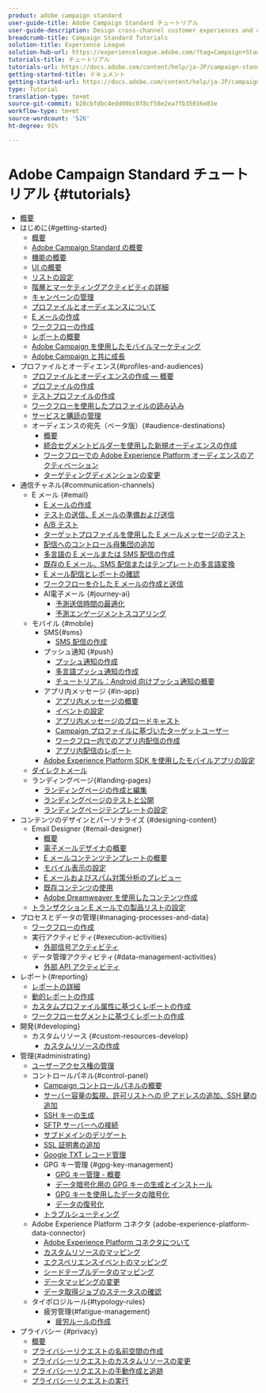 ```yaml
---
product: adobe campaign standard
user-guide-title: Adobe Campaign Standard チュートリアル
user-guide-description: Design cross-channel customer experiences and create an environment for visual campaign orchestration, real time interaction management, and cross channel execution.
breadcrumb-title: Campaign Standard Tutorials
solution-title: Experience League
solution-hub-url: https://experienceleague.adobe.com/?tag=Campaign+Standard#recommended/solutions/campaign
tutorials-title: チュートリアル
tutorials-url: https://docs.adobe.com/content/help/ja-JP/campaign-standard-learn/tutorials/overview.translate.html
getting-started-title: ドキュメント
getting-started-url: https://docs.adobe.com/content/help/ja-JP/campaign-standard/using/campaign-standard-home.html
type: Tutorial
translation-type: tm+mt
source-git-commit: b28cbfdbc4edd00bc0f8cf58e2ea7fb35016e83e
workflow-type: tm+mt
source-wordcount: '526'
ht-degree: 91%

---
```



# Adobe Campaign Standard チュートリアル {#tutorials}

+ [概要](/help/overview.md)
+ はじめに{#getting-started}
   + [概要](/help/getting-started/getting-started-overview.md)
   + [Adobe Campaign Standard の概要](/help/getting-started/adobe-campaign-standard-introduction.md)
   + [機能の概要](/help/getting-started/functional-overview.md)
   + [UI の概要](/help/getting-started/getting-started-with-the-ui.md)
   + [リストの設定](/help/getting-started/configure-a-list.md)
   + [階層とマーケティングアクティビティの詳細](/help/getting-started/explore-hierarchy-and-marketing-activities.md)
   + [キャンペーンの管理](/help/getting-started/managing-campaigns.md)
   + [プロファイルとオーディエンスについて](/help/getting-started/understanding-profiles-and-audiences.md)
   + [E メールの作成](https://docs.adobe.com/content/help/en/campaign-standard-learn/tutorials/communication-channels/email/create-email-from-homepage.html)
   + [ワークフローの作成](/help/managing-processes-and-data/create-workflow.md)
   + [レポートの概要](/help/getting-started/reporting-with-adobe-campaign-introduction.md)
   + [Adobe Campaign を使用したモバイルマーケティング](/help/getting-started/mobile-marketing-with-adobe-campaign.md)
   + [Adobe Campaign と共に成長](/help/getting-started/growing-with-adobe-campaign.md)
+ プロファイルとオーディエンス{#profiles-and-audiences}
   + [プロファイルとオーディエンスの作成 — 概要](/help/profiles-and-audiences/creating-profiles-and-audiences.md)
   + [プロファイルの作成](/help/profiles-and-audiences/creating-a-profile.md)
   + [テストプロファイルの作成](/help/profiles-and-audiences/test-profiles.md)
   + [ワークフローを使用したプロファイルの読み込み](/help/managing-processes-and-data/importing-profiles.md)
   + [サービスと購読の管理](/help/managing-processes-and-data/services-and-subscriptions.md)
   + オーディエンスの宛先（ベータ版）{#audience-destinations}
      + [概要](/help/profiles-and-audiences/audience-destinations/audience-destinations-overview.md)
      + [統合セグメントビルダーを使用した新規オーディエンスの作成](/help/profiles-and-audiences/audience-destinations/creating-audiences-using-segment-builder.md)
      + [ワークフローでの Adobe Experience Platform オーディエンスのアクティベーション](/help/profiles-and-audiences/audience-destinations/activating-aep-audiences.md)
      + [ターゲティングディメンションの変更](/help/profiles-and-audiences/audience-destinations/changing-targeting-dimension.md)
+ 通信チャネル{#communication-channels}
   + E メール {#email}
      + [E メールの作成](/help/communication-channels/email/create-email-from-homepage.md)
      + [テストの送信、E メールの準備および送信](/help/communication-channels/email/sending-test-preparing-sending-email.md)
      + [A/B テスト](/help/communication-channels/email/a-b-testing.md)
      + [ターゲットプロファイルを使用した E メールメッセージのテスト](/help/communication-channels/email/profile-substitution.md)
      + [配信へのコントロール母集団の追加](/help/communication-channels/email/control-groups.md)
      + [多言語の E メールまたは SMS 配信の作成](/help/communication-channels/create-multilingual-deliveries.md)
      + [既存の E メール、SMS 配信またはテンプレートの多言語変換](/help/communication-channels/covert-into-multilingual-deliveries.md)
      + [E メール配信とレポートの確認](/help/communication-channels/email/reviewing-personalized-email-delivery-and-reports.md)
      + [ワークフローを介した E メールの作成と送信](/help/communication-channels/email/create-and-send-emails-via-workflow.md)
      + AI電子メール {#journey-ai}
         + [予測送信時間の最適化](/help/communication-channels/email/ai-powered-emails/predictive-send-time-optimization.md)
         + [予測エンゲージメントスコアリング](/help/communication-channels/email/ai-powered-emails/predictive-engagement-scoring.md)
   + モバイル {#mobile}
      + SMS{#sms}
         + [SMS 配信の作成](/help/communication-channels/mobile/sms/sms-delivery.md)
      + プッシュ通知 {#push}
         + [プッシュ通知の作成](/help/communication-channels/mobile/push-notifications/creating-a-push-notification.md)
         + [多言語プッシュ通知の作成](/help/communication-channels/mobile/push-notifications/creating-multilingual-push-notifications.md)
         + [チュートリアル：Android 向けプッシュ通知の概要](https://docs.adobe.com/content/help/ja-JP/campaign-standard-learn/getting-started-with-push-notifications-android/introduction.translate.html)
      + アプリ内メッセージ {#in-app}
         + [アプリ内メッセージの概要](/help/communication-channels/mobile/in-app/in-app-message-overview.md)
         + [イベントの設定](/help/communication-channels/mobile/in-app/configure-events.md)
         + [アプリ内メッセージのブロードキャスト](/help/communication-channels/mobile/in-app/broadcast-in-app-message.md)
         + [Campaign プロファイルに基づいたターゲットユーザー](/help/communication-channels/mobile/in-app/target-users-based-on-campaign-profile.md)
         + [ワークフロー内でのアプリ内配信の作成](/help/communication-channels/mobile/in-app/in-app-activity.md)
         + [アプリ内配信のレポート](/help/communication-channels/mobile/in-app/in-app-reporting.md)
      + [Adobe Experience Platform SDK を使用したモバイルアプリの設定](/help/communication-channels/mobile/configure-mobile-apps-using-aep-sdk.md)
   + [ダイレクトメール](/help/communication-channels/direct-mail/directmail.md)
   + ランディングページ{#landing-pages}
      + [ランディングページの作成と編集](/help/communication-channels/landing-pages/landing-page-create-and-edit.md)
      + [ランディングページのテストと公開](/help/communication-channels/landing-pages/landing-page-test-and-publish.md)
      + [ランディングページテンプレートの設定](/help/communication-channels/landing-pages/landing-page-configure-templates.md)
+ コンテンツのデザインとパーソナライズ {#designing-content}
   + Email Designer {#email-designer}
      + [概要](/help/designing-content/email-designer/email-designer-overview.md)
      + [電子メールデザイナの概要](/help/designing-content/email-designer/getting-started-with-the-email-designer.md)
      + [E メールコンテンツテンプレートの概要](/help/designing-content/email-designer/email-content-templates.md)
      + [モバイル表示の設定](/help/designing-content/email-designer/configure-the-mobile-view.md)
      + [E メールおよびスパム対策分析のプレビュー](/help/designing-content/email-designer/preview-your-email.md)
      + [既存コンテンツの使用](/help/designing-content/email-designer/working-with-existing-content.md)
      + [Adobe Dreamweaver を使用したコンテンツ作成](/help/designing-content/email-designer/dreamweaver-integration.md)
   + [トランザクション E メールでの製品リストの設定](/help/designing-content/product-listings-in-transactional-email.md)
+ プロセスとデータの管理{#managing-processes-and-data}
   + [ワークフローの作成](/help/managing-processes-and-data/create-workflow.md)
   + 実行アクティビティ{#execution-activities}
      + [外部信号アクティビティ](/help/managing-processes-and-data/execution-activities/external-signal-activity.md)
   + データ管理アクティビティ{#data-management-activities}
      + [外部 API アクティビティ](/help/managing-processes-and-data/data-management-activities/external-api-activity.md)
+ レポート{#reporting}
   + [レポートの詳細](/help/getting-started/exploring-reports.md)
   + [動的レポートの作成](/help/reporting/creating-a-dynamic-report.md)
   + [カスタムプロファイル属性に基づくレポートの作成](/help/reporting/custom-profile-attributes-dynamic-reports.md)
   + [ワークフローセグメントに基づくレポートの作成](/help/reporting/report-on-workflow-segments.md)
+ 開発{#developing}
   + カスタムリソース {#custom-resources-develop}
      + [カスタムリソースの作成](/help/managing-processes-and-data/custom-resources/creating-custom-resources.md)
+ 管理{#administrating}
   + [ユーザーアクセス権の管理](/help/administrating/managing-user-access-rights.md)
   + コントロールパネル{#control-panel}
      + [Campaign コントロールパネルの概要](/help/administrating/control-panel/control-panel-overview.md)
      + [サーバー容量の監視、許可リストへの IP アドレスの追加、SSH 鍵の追加](/help/administrating/control-panel/monitoring-server-capacity-allow-listing-adding-ssh-key.md)
      + [SSH キーの生成](/help/administrating/control-panel/generate-ssh-key.md)
      + [SFTP サーバーへの接続](/help/administrating/control-panel/connect-to-sftp-server.md)
      + [サブドメインのデリゲート](/help/administrating/control-panel/subdomain-delegation.md)
      + [SSL 証明書の追加](/help/administrating/control-panel/adding-ssl-certificates.md)
      + [Google TXT レコード管理](/help/administrating/control-panel/google-txt-record-management.md)
      + GPG キー管理 {#gpg-key-management}
         + [GPG キー管理 - 概要](/help/administrating/control-panel/gpg-key-management/gpg-key-management-overview.md)
         + [データ暗号化用の GPG キーの生成とインストール](/help/administrating/control-panel/gpg-key-management/generating-and-installing-gpg-keys-for-data-encryption.md)
         + [GPG キーを使用したデータの暗号化](/help/administrating/control-panel/gpg-key-management/using-a-gpg-key-to-encrypt-data.md)
         + [データの復号化](/help/administrating/control-panel/gpg-key-management/decrypting-data.md)
      + [トラブルシューティング](/help/administrating/control-panel/trouble-shooting.md)
   + Adobe Experience Platform コネクタ {adobe-experience-platform-data-connector}
      + [Adobe Experience Platform コネクタについて](/help/administrating/adobe-experience-platform-data-connector/understanding-the-adobe-experience-platform-data-connector.md)
      + [カスタムリソースのマッピング](/help/administrating/adobe-experience-platform-data-connector/mapping-custom-resources.md)
      + [エクスペリエンスイベントのマッピング](/help/administrating/adobe-experience-platform-data-connector/mapping-experience-events.md)
      + [シードテーブルデータのマッピング](/help/administrating/adobe-experience-platform-data-connector/mapping-seed-table-data.md)
      + [データマッピングの変更](/help/administrating/adobe-experience-platform-data-connector/modifying-data-mapping.md)
      + [データ取得ジョブのステータスの確認](/help/administrating/adobe-experience-platform-data-connector/checking-status-of-data-ingestion-jobs.md)
   + タイポロジルール{#typology-rules}
      + 疲労管理{#fatigue-management}
         + [疲労ルールの作成](/help/administrating/typology-rules/fatigue-management/create-fatigue-rules.md)
+ プライバシー {#privacy}
   + [概要](/help/privacy/privacy-overview.md)
   + [プライバシーリクエストの名前空間の作成](/help/privacy/namespaces-for-privacy-requests.md)
   + [プライバシーリクエストのカスタムリソースの変更](/help/privacy/custom-resources-for-privacy-requests.md)
   + [プライバシーリクエストの手動作成と追跡](/help/privacy/create-and-track-privacy-requests.md)
   + [プライバシーリクエストの実行](/help/privacy/execute-privacy-requests.md)


